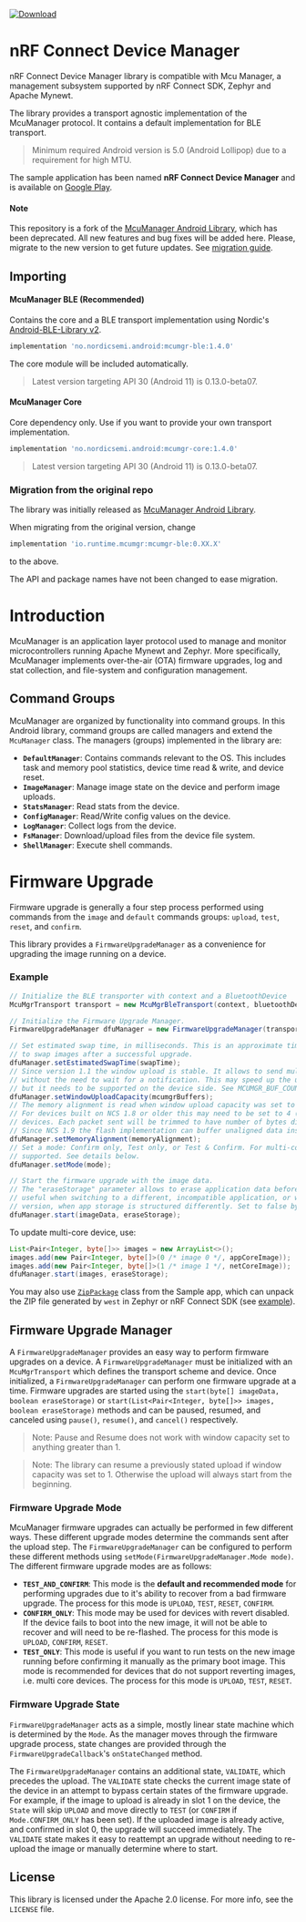 [ ![Download](https://maven-badges.herokuapp.com/maven-central/no.nordicsemi.android/mcumgr-ble/badge.svg?style=plastic) ](https://search.maven.org/search?q=g:no.nordicsemi.android)

# nRF Connect Device Manager

nRF Connect Device Manager library is compatible with Mcu Manager, a management subsystem supported
by nRF Connect SDK, Zephyr and Apache Mynewt.

The library provides a transport agnostic implementation of the McuManager protocol.
It contains a default implementation for BLE transport.

> Minimum required Android version is 5.0 (Android Lollipop) due to a requirement for high MTU.

The sample application has been named **nRF Connect Device Manager** and is available on
[Google Play](https://play.google.com/store/apps/details?id=no.nordicsemi.android.nrfconnectdevicemanager).

#### Note

This repository is a fork of the [McuManager Android Library](https://github.com/JuulLabs-OSS/mcumgr-android),
which has been deprecated. All new features and bug fixes will be added here. Please, migrate to the
new version to get future updates. See [migration guide](#migration-from-the-original-repo).

## Importing

#### McuManager BLE (Recommended)
Contains the core and a BLE transport implementation using Nordic's [Android-BLE-Library v2](https://github.com/NordicSemiconductor/Android-BLE-Library).

```groovy
implementation 'no.nordicsemi.android:mcumgr-ble:1.4.0'
```

The core module will be included automatically.

> Latest version targeting API 30 (Android 11) is 0.13.0-beta07.

#### McuManager Core
Core dependency only. Use if you want to provide your own transport implementation.

```groovy
implementation 'no.nordicsemi.android:mcumgr-core:1.4.0'
```

> Latest version targeting API 30 (Android 11) is 0.13.0-beta07.

### Migration from the original repo

The library was initially released as [McuManager Android Library](https://github.com/JuulLabs-OSS/mcumgr-android).

When migrating from the original version, change
```groovy
implementation 'io.runtime.mcumgr:mcumgr-ble:0.XX.X'
```
to the above.

The API and package names have not been changed to ease migration.

# Introduction

McuManager is an application layer protocol used to manage and monitor microcontrollers running
Apache Mynewt and Zephyr. More specifically, McuManager implements over-the-air (OTA) firmware upgrades,
log and stat collection, and file-system and configuration management.

## Command Groups

McuManager are organized by functionality into command groups. In this Android library, command groups
are called managers and extend the `McuManager` class. The managers (groups) implemented in
the library are:

* **`DefaultManager`**: Contains commands relevant to the OS. This includes task and memory pool
  statistics, device time read & write, and device reset.
* **`ImageManager`**: Manage image state on the device and perform image uploads.
* **`StatsManager`**: Read stats from the device.
* **`ConfigManager`**: Read/Write config values on the device.
* **`LogManager`**: Collect logs from the device.
* **`FsManager`**: Download/upload files from the device file system.
* **`ShellManager`**: Execute shell commands.

# Firmware Upgrade

Firmware upgrade is generally a four step process performed using commands from the `image` and
`default` commands groups: `upload`, `test`, `reset`, and `confirm`.

This library provides a `FirmwareUpgradeManager` as a convenience for upgrading the image running on a device.

### Example
```java
// Initialize the BLE transporter with context and a BluetoothDevice
McuMgrTransport transport = new McuMgrBleTransport(context, bluetoothDevice);

// Initialize the Firmware Upgrade Manager.
FirmwareUpgradeManager dfuManager = new FirmwareUpgradeManager(transport, dfuCallback)

// Set estimated swap time, in milliseconds. This is an approximate time required by the McuBoot
// to swap images after a successful upgrade.
dfuManager.setEstimatedSwapTime(swapTime);
// Since version 1.1 the window upload is stable. It allows to send multiple packets concurrently,
// without the need to wait for a notification. This may speed up the upload process significantly,
// but it needs to be supported on the device side. See MCUMGR_BUF_COUNT in Zephyr KConfig file.
dfuManager.setWindowUploadCapacity(mcumgrBuffers);
// The memory alignment is read when window upload capacity was set to 2+, otherwise is ignored.
// For devices built on NCS 1.8 or older this may need to be set to 4 (4-byte alignment) on nRF5
// devices. Each packet sent will be trimmed to have number of bytes dividable by given value.
// Since NCS 1.9 the flash implementation can buffer unaligned data instead of discarding.
dfuManager.setMemoryAlignment(memoryAlignment);
// Set a mode: Confirm only, Test only, or Test & Confirm. For multi-core update only the first is
// supported. See details below.
dfuManager.setMode(mode);

// Start the firmware upgrade with the image data.
// The "eraseStorage" parameter allows to erase application data before swapping images, and is
// useful when switching to a different, incompatible application, or when upgrading by a major
// version, when app storage is structured differently. Set to false by default.
dfuManager.start(imageData, eraseStorage);
```

To update multi-core device, use:
```java
List<Pair<Integer, byte[]>> images = new ArrayList<>();
images.add(new Pair<Integer, byte[]>(0 /* image 0 */, appCoreImage));
images.add(new Pair<Integer, byte[]>(1 /* image 1 */, netCoreImage));
dfuManager.start(images, eraseStorage);
```
You may also use [`ZipPackage`](https://github.com/NordicSemiconductor/Android-nRF-Connect-Device-Manager/blob/main/sample/src/main/java/io/runtime/mcumgr/sample/utils/ZipPackage.java)
class from the Sample app, which can unpack the ZIP file generated by `west` in Zephyr or nRF Connect SDK
(see [example](https://github.com/NordicSemiconductor/Android-nRF-Connect-Device-Manager/blob/713a0e76a3765a2f6a417db65f054848e08d7007/sample/src/main/java/io/runtime/mcumgr/sample/viewmodel/mcumgr/ImageUpgradeViewModel.java#L128-L141)).

## Firmware Upgrade Manager

A `FirmwareUpgradeManager` provides an easy way to perform firmware upgrades on a device.
A `FirmwareUpgradeManager` must be initialized with an `McuMgrTransport` which defines the transport
scheme and device. Once initialized, a `FirmwareUpgradeManager` can perform one firmware upgrade at a time.
Firmware upgrades are started using the `start(byte[] imageData, boolean eraseStorage)` or
`start(List<Pair<Integer, byte[]>> images, boolean eraseStorage)` methods and can be paused,
resumed, and canceled using `pause()`, `resume()`, and `cancel()` respectively.

> Note: Pause and Resume does not work with window capacity set to anything greater than 1.

> Note: The library can resume a previously stated upload if window capacity was set to 1. Otherwise
  the upload will always start from the beginning.

### Firmware Upgrade Mode

McuManager firmware upgrades can actually be performed in few different ways. These different upgrade
modes determine the commands sent after the upload step. The `FirmwareUpgradeManager` can be
configured to perform these different methods using `setMode(FirmwareUpgradeManager.Mode mode)`.
The different firmware upgrade modes are as follows:

* **`TEST_AND_CONFIRM`**: This mode is the **default and recommended mode** for performing upgrades
  due to it's ability to recover from a bad firmware upgrade.
  The process for this mode is `UPLOAD`, `TEST`, `RESET`, `CONFIRM`.
* **`CONFIRM_ONLY`**: This mode may be used for devices with revert disabled. If the device fails
  to boot into the new image, it will not be able to recover and will need to be re-flashed.
  The process for this mode is `UPLOAD`, `CONFIRM`, `RESET`.
* **`TEST_ONLY`**: This mode is useful if you want to run tests on the new image running before
  confirming it manually as the primary boot image.
  This mode is recommended for devices that do not support reverting images, i.e. multi core devices.
  The process for this mode is `UPLOAD`, `TEST`, `RESET`.

### Firmware Upgrade State

`FirmwareUpgradeManager` acts as a simple, mostly linear state machine which is determined by the `Mode`.
As the manager moves through the firmware upgrade process, state changes are provided through the
`FirmwareUpgradeCallback`'s `onStateChanged` method.

The `FirmwareUpgradeManager` contains an additional state, `VALIDATE`, which precedes the upload.
The `VALIDATE` state checks the current image state of the device in an attempt to bypass certain
states of the firmware upgrade. For example, if the image to upload is already in slot 1 on the
device, the `State` will skip `UPLOAD` and move directly to `TEST` (or `CONFIRM` if `Mode.CONFIRM_ONLY`
has been set). If the uploaded image is already active, and confirmed in slot 0, the upgrade will
succeed immediately. The `VALIDATE` state makes it easy to reattempt an upgrade without needing to
re-upload the image or manually determine where to start.

## License

This library is licensed under the Apache 2.0 license. For more info, see the `LICENSE` file.
